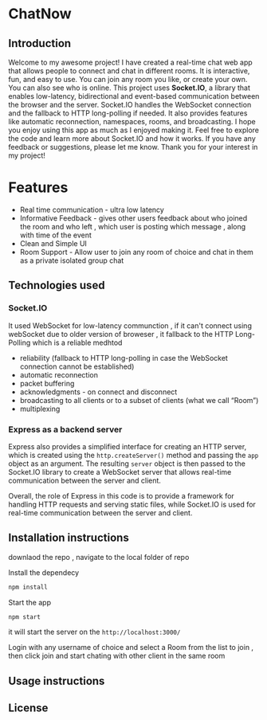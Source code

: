 # ChatNow

## Introduction

Welcome to my awesome project! I have created a real-time chat web app that allows people to connect and chat in different rooms. It is interactive, fun, and easy to use. You can join any room you like, or create your own. You can also see who is online.
This project uses **Socket.IO**, a library that enables low-latency, bidirectional and event-based communication between the browser and the server. Socket.IO handles the WebSocket connection and the fallback to HTTP long-polling if needed. It also provides features like automatic reconnection, namespaces, rooms, and broadcasting.
I hope you enjoy using this app as much as I enjoyed making it. Feel free to explore the code and learn more about Socket.IO and how it works. If you have any feedback or suggestions, please let me know. Thank you for your interest in my project!

# Features

- Real time communication - ultra low latency 
- Informative Feedback - gives other users feedback about who joined the room and who left , which user is posting which message , along with time of the event 
- Clean and Simple UI 
- Room Support - Allow user to join any room of choice and chat in them as a private isolated group chat 

## Technologies used

### Socket.IO  
It used WebSocket for low-latency communction , if it can't connect using webSocket due to older version of broweser , it fallback to the HTTP Long-Polling which is a reliable medhtod 
-   reliability (fallback to HTTP long-polling in case the WebSocket connection cannot be established)
-   automatic reconnection
-   packet buffering
-   acknowledgments - on connect and disconnect 
-   broadcasting to all clients or to a subset of clients (what we call “Room”)
-   multiplexing

### Express as a backend server 
Express also provides a simplified interface for creating an HTTP server, which is created using the `http.createServer()` method and passing the `app` object as an argument. The resulting `server` object is then passed to the Socket.IO library to create a WebSocket server that allows real-time communication between the server and client.

Overall, the role of Express in this code is to provide a framework for handling HTTP requests and serving static files, while Socket.IO is used for real-time communication between the server and client.


## Installation instructions

downlaod the repo , navigate to the local folder of repo 

Install the dependecy 
```Bash
npm install 
```

Start the app 
```Bash
npm start 
```

it will start the server on the `http://localhost:3000/`

Login with any username of choice and select a Room from the list to join , then click join and start chating with other client in the same room

## Usage instructions

## License